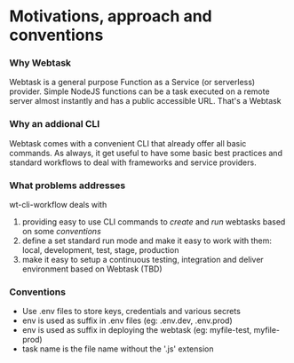 # Motivations, approach and conventions

### Why Webtask
Webtask is a general purpose Function as a Service (or serverless) provider. Simple NodeJS functions can be a task executed on a remote server almost instantly and has a public accessible URL. That's a Webtask

### Why an addional CLI
Webtask comes with a convenient CLI that already offer all basic commands. 
As always, it get useful to have some basic best practices and standard workflows to deal with frameworks and service providers. 

### What problems addresses
wt-cli-workflow deals with
1. providing easy to use CLI commands to *create* and *run* webtasks based on some  *conventions*
2. define a set standard run mode and make it easy to work with them: local, development, test, stage, production
3. make it easy to setup a continuous testing, integration and deliver environment based on Webtask (TBD)

### Conventions
* Use .env files to store keys, credentials and various secrets
* env is used as suffix in .env files (eg: .env.dev, .env.prod)
* env is used as suffix in deploying the webtask (eg: myfile-test, myfile-prod)
* task name is the file name without the '.js' extension
